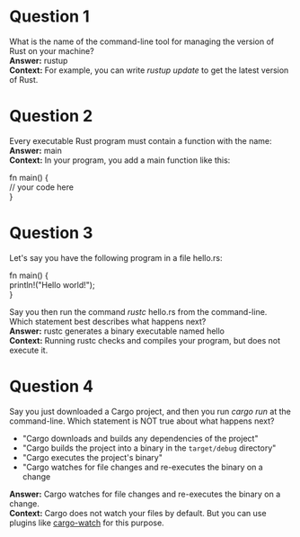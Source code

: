 # Question 1
What is the name of the command-line tool for managing the version of Rust on your machine?  
**Answer:**  rustup  
**Context:** For example, you can write *rustup update* to get the latest version of Rust.  

# Question 2
Every executable Rust program must contain a function with the name:  
**Answer:** main  
**Context:** In your program, you add a main function like this:  

fn main() {  
  // your code here  
}  

# Question 3
Let's say you have the following program in a file hello.rs:  

fn main() {  
  println!("Hello world!");  
}  

Say you then run the command *rustc* hello.rs from the command-line. Which statement best describes what happens next?  
**Answer:** rustc generates a binary executable named hello  
**Context:** Running rustc checks and compiles your program, but does not execute it.  

# Question 4
Say you just downloaded a Cargo project, and then you run *cargo run* at the command-line. Which statement is NOT true about what happens next?  
- "Cargo downloads and builds any dependencies of the project"  
- "Cargo builds the project into a binary in the `target/debug` directory"  
- "Cargo executes the project's binary"
- "Cargo watches for file changes and re-executes the binary on a change

**Answer:** Cargo watches for file changes and re-executes the binary on a change.  
**Context:** Cargo does not watch your files by default. But you can use plugins like [cargo-watch](https://crates.io/crates/cargo-watch) for this
purpose.